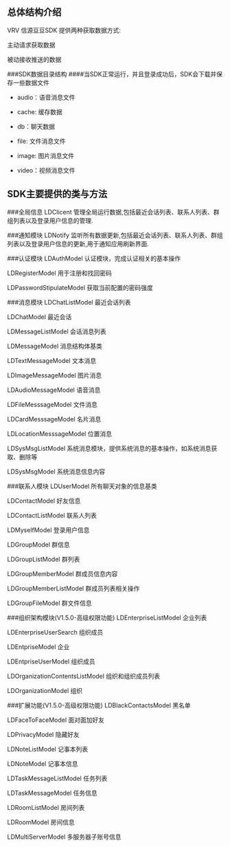 ## 总体结构介绍
VRV 信源豆豆SDK 提供两种获取数据方式:

主动请求获取数据

被动接收推送的数据


###SDK数据目录结构
####当SDK正常运行，并且登录成功后，SDK会下载并保存一些数据文件
* audio：语音消息文件

* cache: 缓存数据

* db：聊天数据

* file: 文件消息文件

* image: 图片消息文件

* video：视频消息文件


## SDK主要提供的类与方法
###全局信息
LDClicent 管理全局运行数据,包括最近会话列表、联系人列表、群组列表以及登录用户信息的管理.

###通知模块
LDNotify 监听所有数据更新,包括最近会话列表、联系人列表、群组列表以及登录用户信息的更新,用于通知应用刷新界面.

###认证模块
LDAuthModel 认证模块，完成认证相关的基本操作

LDRegisterModel 用于注册和找回密码

LDPasswordStipulateModel 获取当前配置的密码强度

###消息模块
LDChatListModel 最近会话列表

LDChatModel 最近会话

LDMessageListModel 会话消息列表

LDMessageModel 消息结构体基类

LDTextMessageModel  文本消息

LDImageMessageModel 图片消息

LDAudioMessageModel 语音消息

LDFileMesssageModel 文件消息

LDCardMesssageModel 名片消息

LDLocationMesssageModel 位置消息

LDSysMsgListModel 系统消息模块，提供系统消息的基本操作，如系统消息获取、删除等

LDSysMsgModel 系统消息信息内容

###联系人模块
LDUserModel 所有聊天对象的信息基类

LDContactModel 好友信息

LDContactListModel 联系人列表

LDMyselfModel 登录用户信息

LDGroupModel 群信息

LDGroupListModel 群列表

LDGroupMemberModel 群成员信息内容

LDGroupMemberListModel 群成员列表相关操作

LDGroupFileModel 群文件信息

###组织架构模块(V1.5.0-高级权限功能)
LDEnterpriseListModel 企业列表

LDEnterpriseUserSearch 组织成员

LDEntpriseModel 企业

LDEntpriseUserModel 组织成员

LDOrganizationContentsListModel 组织和组织成员列表

LDOrganizationModel 组织

###扩展功能(V1.5.0-高级权限功能)
LDBlackContactsModel 黑名单

LDFaceToFaceModel 面对面加好友

LDPrivacyModel 隐藏好友

LDNoteListModel 记事本列表

LDNoteModel 记事本信息

LDTaskMessageListModel 任务列表

LDTaskMessageModel 任务信息

LDRoomListModel 房间列表

LDRoomModel 房间信息

LDMultiServerModel 多服务器子账号信息

